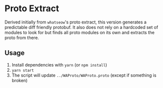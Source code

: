 # Proto Extract

Derived initially from `whatseow`'s proto extract, this version generates a predictable diff friendly protobuf. It also does not rely on a hardcoded set of modules to look for but finds all proto modules on its own and extracts the proto from there.

## Usage

1. Install dependencies with `yarn` (or `npm install`)
2. `yarn start`
3. The script will update `../WAProto/WAProto.proto` (except if something is broken)
